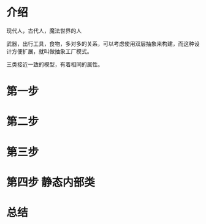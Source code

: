 # 介绍

现代人，古代人，魔法世界的人

武器，出行工具，食物，多对多的关系，可以考虑使用双层抽象来构建，而这种设计方便扩展，就叫做抽象工厂模式。



三类接近一致的模型，有着相同的属性。





# 第一步





# 第二步







# 第三步





# 第四步 静态内部类





# 总结

